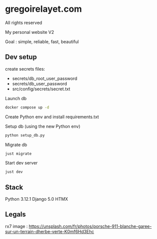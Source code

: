 # gregoirelayet.com

All rights reserved

My personal website V2

Goal : simple, reliable, fast, beautiful

## Dev setup
create secrets files:
- secrets/db_root_user_password
- secrets/db_user_password
- src/config/secrets/secret.txt

Launch db
```sh
docker compose up -d
```

Create Python env and install requirements.txt

Setup db (using the new Python env)
```sh
python setup_db.py
```

Migrate db
```sh
just migrate
```

Start dev server
```sh
just dev
```


## Stack

Python 3.12.1
Django 5.0
HTMX

## Legals

rx7 image : https://unsplash.com/fr/photos/porsche-911-blanche-garee-sur-un-terrain-dherbe-verte-K0mf6Hd3Ehc
